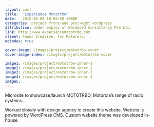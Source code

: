 ```yaml
---
layout: post
title:  "Experience Mototrbo"
date:   2015-03-02 10:00:00 +0800
categories: project front-end proj-mgmt wordpress
attribution: Under employ of Balanced Consultancy Pte Ltd.
link: http://www.experiencemototrbo.com
client: Snood Creative, for Motorola.
noindex: true

cover-image: /images/project/mototrbo-cover
cover-image-index: /images/project/mototrbo-cover

image1: /images/project/mototrbo-inner-1
image2: /images/project/mototrbo-inner-2
image3: /images/project/mototrbo-inner-3
image4: /images/project/mototrbo-inner-4
image5:
---
```


Microsite to showcase/launch MOTOTRBO, Motorola’s range of radio systems.

Worked closely with design agency to create this website. Website is powered by WordPress CMS. Custom website theme was developed in-house.